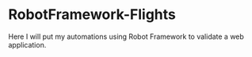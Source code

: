 # RobotFramework-Flights
Here I will put my automations using Robot Framework to validate a web application. 

